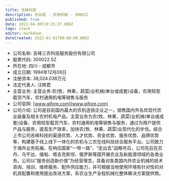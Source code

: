 ```yaml
---
title: 吉峰科技
description: 创业板 - 农用机械 - 300022
published: true
date: 2022-04-30T19:25:37.000Z
tags: stock
editor: markdown
dateCreated: 2022-01-01T00:00:00.000Z
---
```


- 公司名称: 吉峰三农科技服务股份有限公司
- 股票代码: 300022.SZ
- 所在地: 四川 - 成都市
- 成立日期: 1994年12月08日
- 注册资本: 38,024.038万元
- 法定代表人: 汪辉君
- 主营业务: 主营业务:农(牧，林果，蔬菜)业机械(单台或成套)设备，农用轻型载货汽车，农村通用机电等销售与服务
- 公司官网: [www.gifore.com](www.gifore.com)
- 公司介绍: 公司是目前国内最大的农机连锁企业之一，销售国内外名优现代农业装备及相关农村机电产品。主营业务为农(牧、林果、蔬菜)业机械(单台或成套)设备、农用轻型载货汽车、农村通用机电等销售与服务，通过为用户提供产品与服务，提高生产效率，加快农(牧、林果、蔬菜)业现代化的步伐。结合上市公司吉峰科技的渠道优势、人才优势、资金优势、服务优势、品牌优势等，构建基于线上线下一体化的农机与三农在线科技综合服务平台。公司致力于海外业务拓展。在响应国家“一带一路”、“走出去”战略号召，公司先后在苏丹、乌干达、缅甸、塔吉克斯坦、俄罗斯等国开展农业及新能源领域的各类业务。公司以“服务创造新价值”为经营理念，具备对各类国内外农业机械的技术咨询、培训、维修服务、配件供应能力，并可根据当地使用环境有针对性的对机具配置和使用提出改进方案，系农业生产全程机械化整体解决方案提供商。


